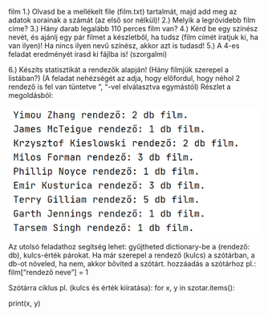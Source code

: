 film
1.) Olvasd be a mellékelt file (film.txt) tartalmát, majd add meg az adatok sorainak a számát (az első sor nélkül)!
2.) Melyik a legrövidebb film címe?
3.) Hány darab legalább 110 perces film van?
4.) Kérd be egy színész nevét, és ajánlj egy pár filmet a készletből, ha tudsz (film címét íratjuk ki, ha van ilyen)! Ha nincs ilyen nevű színész, akkor azt is tudasd!
5.) A 4-es feladat eredményét írasd ki fájlba is! (szorgalmi)

6.) Készíts statisztikát a rendezők alapján! (Hány filmjük szerepel a listában?)
(A feladat nehézségét az adja, hogy előfordul, hogy néhol 2 rendező is fel van tüntetve “, “-vel elválasztva egymástól)
Részlet a megoldásból:

![](film.png)

Az utolsó feladathoz segítség lehet: gyűjtheted dictionary-be a (rendező: db), kulcs-érték párokat. Ha már szerepel a rendező (kulcs) a szótárban, a db-ot növeled, ha nem, akkor bővíted a szótárt. hozzáadás a szótárhoz pl.: film[“rendező neve”] = 1

Szótárra ciklus pl. (kulcs és érték kiíratása):
for x, y in szotar.items():

   print(x, y)